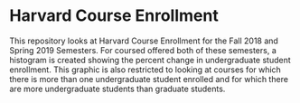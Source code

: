 # Harvard Course Enrollment
This repository looks at Harvard Course Enrollment for the Fall 2018 and Spring 2019 Semesters. For coursed offered both of
these semesters, a histogram is created showing the percent change in undergraduate student enrollment. This graphic is also
restricted to looking at courses for which there is more than one undergraduate student enrolled and for which there are more
undergraduate students than graduate students.
